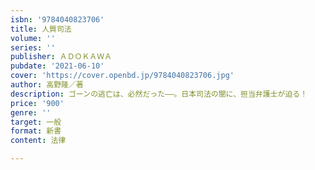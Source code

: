 ```yaml
---
isbn: '9784040823706'
title: 人質司法
volume: ''
series: ''
publisher: ＡＤＯＫＡＷＡ
pubdate: '2021-06-10'
cover: 'https://cover.openbd.jp/9784040823706.jpg'
author: 高野隆／著
description: ゴーンの逃亡は、必然だった――。日本司法の闇に、担当弁護士が迫る！
price: '900'
genre: ''
target: 一般
format: 新書
content: 法律

---
```

